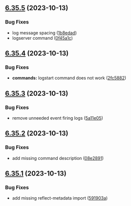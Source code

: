 ## [6.35.5](https://github.com/onesoft-sudo/sudobot/compare/v6.35.4...v6.35.5) (2023-10-13)


### Bug Fixes

* log message spacing ([1b8edad](https://github.com/onesoft-sudo/sudobot/commit/1b8edadc083ebec950c45d39c636087d15890ef1))
* logserver command ([0f45a1c](https://github.com/onesoft-sudo/sudobot/commit/0f45a1c9308babb3590601bb04d9e37ae03e5850))



## [6.35.4](https://github.com/onesoft-sudo/sudobot/compare/v6.35.3...v6.35.4) (2023-10-13)


### Bug Fixes

* **commands:** logstart command does not work ([2fc5882](https://github.com/onesoft-sudo/sudobot/commit/2fc5882edddcb51b0a9e7c349fae27fe8b402b06))



## [6.35.3](https://github.com/onesoft-sudo/sudobot/compare/v6.35.2...v6.35.3) (2023-10-13)


### Bug Fixes

* remove unneeded event firing logs ([5a11e05](https://github.com/onesoft-sudo/sudobot/commit/5a11e05e919b9c9d1e77f4b90b285c7d2c16c620))



## [6.35.2](https://github.com/onesoft-sudo/sudobot/compare/v6.35.1...v6.35.2) (2023-10-13)


### Bug Fixes

* add missing command description ([08e2891](https://github.com/onesoft-sudo/sudobot/commit/08e28913f4aba7db8655665863c15aa387a77f6f))



## [6.35.1](https://github.com/onesoft-sudo/sudobot/compare/v6.35.0...v6.35.1) (2023-10-13)


### Bug Fixes

* add missing reflect-metadata import ([591903a](https://github.com/onesoft-sudo/sudobot/commit/591903ab0244db63f66d4f143d21c2390b5a7728))




